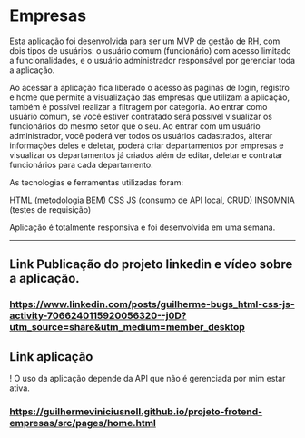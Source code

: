 # Empresas

Esta aplicação foi desenvolvida para ser um MVP de gestão de RH, com dois tipos de usuários: o usuário comum (funcionário) com acesso limitado a funcionalidades, e o usuário administrador responsável por gerenciar toda a aplicação.

Ao acessar a aplicação fica liberado o acesso às páginas de login, registro e home que permite a visualização das empresas que utilizam a aplicação, também é possível realizar a filtragem por categoria. Ao entrar como usuário comum, se você estiver contratado será possível visualizar os funcionários do mesmo setor que o seu. Ao entrar com um usuário administrador, você poderá ver todos os usuários cadastrados, alterar informações deles e deletar, poderá criar departamentos por empresas e visualizar os departamentos já criados além de editar, deletar e contratar funcionários para cada departamento.

As tecnologias e ferramentas utilizadas foram:

HTML (metodologia BEM)
CSS
JS (consumo de API local, CRUD)
INSOMNIA (testes de requisição)

Aplicação é totalmente responsiva e foi desenvolvida em uma semana.

***

## Link Publicação do projeto linkedin e vídeo sobre a aplicação.
### https://www.linkedin.com/posts/guilherme-bugs_html-css-js-activity-7066240115920056320--j0D?utm_source=share&utm_medium=member_desktop

## Link aplicação
! O uso da aplicação depende da API que não é gerenciada por mim estar ativa.
### https://guilhermeviniciusnoll.github.io/projeto-frotend-empresas/src/pages/home.html
